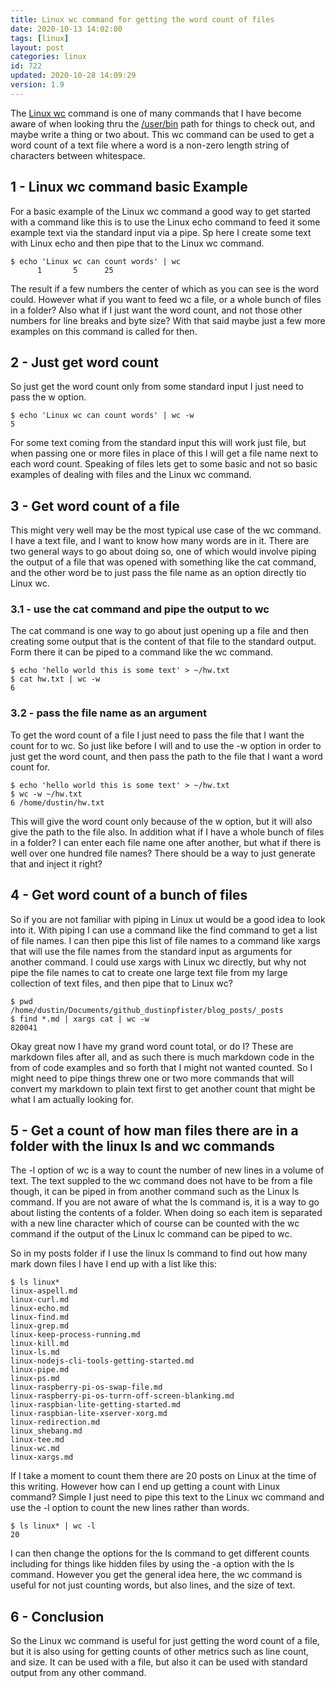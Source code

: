 ```yaml
---
title: Linux wc command for getting the word count of files
date: 2020-10-13 14:02:00
tags: [linux]
layout: post
categories: linux
id: 722
updated: 2020-10-28 14:09:29
version: 1.9
---
```


The [Linux wc](https://en.wikipedia.org/wiki/Wc_%28Unix%29) command is one of many commands that I have become aware of when looking thru the [\/user\/bin](http://www.linfo.org/usr_bin.html) path for things to check out, and maybe write a thing or two about. This wc command can be used to get a word count of a text file where a word is a non-zero length string of characters between whitespace.

<!-- more -->

## 1 - Linux wc command basic Example

For a basic example of the Linux wc command a good way to get started with a command like this is to use the Linux echo command to feed it some example text via the standard input via a pipe. Sp here I create some text with Linux echo and then pipe that to the Linux wc command.

```
$ echo 'Linux wc can count words' | wc
      1       5      25
```

The result if a few numbers the center of which as you can see is the word could. However what if you want to feed wc a file, or a whole bunch of files in a folder? Also what if I just want the word count, and not those other numbers for line breaks and byte size? With that said maybe just a few more examples on this command is called for then.

## 2 - Just get word count

So just get the word count only from some standard input I just need to pass the w option.

```
$ echo 'Linux wc can count words' | wc -w
5
```

For some text coming from the standard input this will work just file, but when passing one or more files in place of this I will get a file name next to each word count. Speaking of files lets get to some basic and not so basic examples of dealing with files and the Linux wc command.

## 3 - Get word count of a file

This might very well may be the most typical use case of the wc command. I have a text file, and I want to know how many words are in it. There are two general ways to go about doing so, one of which would involve piping the output of a file that was opened with something like the cat command, and the other word be to just pass the file name as an option directly tio Linux wc.

### 3.1 - use the cat command and pipe the output to wc

The cat command is one way to go about just opening up a file and then creating some output that is the content of that file to the standard output. Form there it can be piped to a command like the wc command.

```
$ echo 'hello world this is some text' > ~/hw.txt
$ cat hw.txt | wc -w
6
```

### 3.2 - pass the file name as an argument

To get the word count of a file I just need to pass the file that I want the count for to wc. So just like before I will and to use the -w option in order to just get the word count, and then pass the path to the file that I want a word count for.


```
$ echo 'hello world this is some text' > ~/hw.txt
$ wc -w ~/hw.txt
6 /home/dustin/hw.txt
```

This will give the word count only because of the w option, but it will also give the path to the file also. In addition what if I have a whole bunch of files in a folder? I can enter each file name one after another, but what if there is well over one hundred file names? There should be a way to just generate that and inject it right?

## 4 - Get word count of a bunch of files

So if you are not familiar with piping in Linux ut would be a good idea to look into it. With piping I can use a command like the find command to get a list of file names. I can then pipe this list of file names to a command like xargs that will use the file names from the standard input as arguments for another command. I could use xargs with Linux wc directly, but why not pipe the file names to cat to create one large text file from my large collection of text files, and then pipe that to Linux wc?

```
$ pwd
/home/dustin/Documents/github_dustinpfister/blog_posts/_posts
$ find *.md | xargs cat | wc -w
820041
```

Okay great now I have my grand word count total, or do I? These are markdown files after all, and as such there is much markdown code in the from of code examples and so forth that I might not wanted counted. So I might need to pipe things threw one or two more commands that will convert my markdown to plain text first to get another count that might be what I am actually looking for.

## 5 - Get a count of how man files there are in a folder with the linux ls and wc commands

The -l option of wc is a way to count the number of new lines in a volume of text. The text suppled to the wc command does not have to be from a file though, it can be piped in from another command such as the Linux ls command. If you are not aware of what the ls command is, it is a way to go about listing the contents of a folder. When doing so each item is separated with a new line character which of course can be counted with the wc command if the output of the Linux lc command can be piped to wc.

So in my posts folder if I use the linux ls command to find out how many mark down files I have I end up with a list like this:

```
$ ls linux*
linux-aspell.md
linux-curl.md
linux-echo.md
linux-find.md
linux-grep.md
linux-keep-process-running.md
linux-kill.md
linux-ls.md
linux-nodejs-cli-tools-getting-started.md
linux-pipe.md
linux-ps.md
linux-raspberry-pi-os-swap-file.md
linux-raspberry-pi-os-turrn-off-screen-blanking.md
linux-raspbian-lite-getting-started.md
linux-raspbian-lite-xserver-xorg.md
linux-redirection.md
linux_shebang.md
linux-tee.md
linux-wc.md
linux-xargs.md
```

If I take a moment to count them there are 20 posts on Linux at the time of this writing. However how can I end up getting a count with Linux command? Simple I just need to pipe this text to the Linux wc command and use the -l option to count the new lines rather than words.

```
$ ls linux* | wc -l
20
```

I can then change the options for the ls command to get different counts including for things like hidden files by using the -a option with the ls command. However you get the general idea here, the wc command is useful for not just counting words, but also lines, and the size of text.

## 6 - Conclusion

So the Linux wc command is useful for just getting the word count of a file, but it is also using for getting counts of other metrics such as line count, and size. It can be used with a file, but also it can be used with standard output from any other command.
